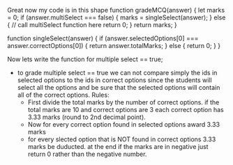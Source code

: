 Great now my code is in this shape
function gradeMCQ(answer) {
  let marks = 0;
  if (answer.multiSelect === false) {
    marks = singleSelect(answer);
  } else {
    // call multiSelect function here
    return 0;
  }
  return marks;
}

function singleSelect(answer) {
  if (answer.selectedOptions[0] === answer.correctOptions[0]) {
    return answer.totalMarks;
  } else {
    return 0;
  }
}


Now lets write the function for multiple select == true;

 - to grade multiple select == true we can not compare simply the ids in selected options to the ids in correct options since the students will select all the options and be sure that the selected options will contain all of the correct options.
 Rules:
    - First divide the total marks by the number of correct options. if the total marks are 10 and correct options are 3 each correct option has 3.33 marks (round to 2nd decimal point).
    - Now for every correct option found in selected options award 3.33 marks
    - for every slected option that is NOT found in correct options 3.33 marks be duducted. at the end if the marks are in negative just return 0 rather than the negative number.
